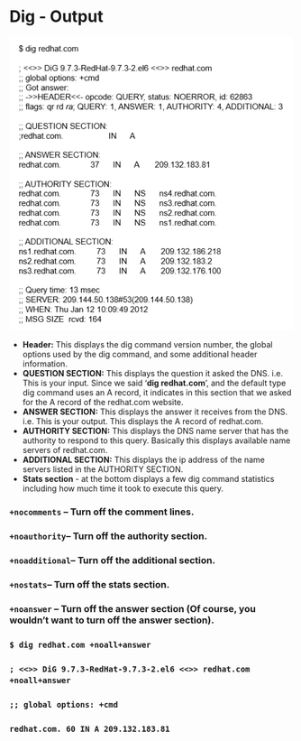 # Dig - Output

![](../.gitbook/assets/dig1.PNG)

* **Header:** This displays the dig command version number, the global options used by the dig command, and some additional header information.
* **QUESTION SECTION:** This displays the question it asked the DNS. i.e. This is your input. Since we said ‘**dig redhat.com**’, and the default type dig command uses an A record, it indicates in this section that we asked for the A record of the redhat.com website.
* **ANSWER SECTION:** This displays the answer it receives from the DNS. i.e. This is your output. This displays the A record of redhat.com.
* **AUTHORITY SECTION:** This displays the DNS name server that has the authority to respond to this query. Basically this displays available name servers of redhat.com.
* **ADDITIONAL SECTION:** This displays the ip address of the name servers listed in the AUTHORITY SECTION.
* **Stats section**  - at the bottom displays a few dig command statistics including how much time it took to execute this query.

### `+nocomments` – Turn off the comment lines.

### `+noauthority`– Turn off the authority section.

### `+noadditional`– Turn off the additional section.

### `+nostats`– Turn off the stats section.

### `+noanswer` – Turn off the answer section \(Of course, you wouldn’t want to turn off the answer section\).

### `$ dig redhat.com +noall+answer`

### `; <<>> DiG 9.7.3-RedHat-9.7.3-2.el6 <<>> redhat.com +noall+answer`

### `;; global options: +cmd`

### `redhat.com. 60 IN A 209.132.183.81`

